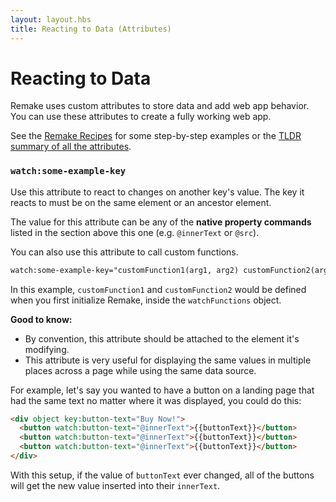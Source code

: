 ```yaml
---
layout: layout.hbs
title: Reacting to Data (Attributes)
---
```


# Reacting to Data

Remake uses custom attributes to store data and add web app behavior. You can use these attributes to create a fully working web app.

See the [Remake Recipes](https://recipes.remaketheweb.com/) for some step-by-step examples or the [TLDR summary of all the attributes](/attach-data-to-elements/).

### `watch:some-example-key`

Use this attribute to react to changes on another key's value. The key it reacts to must be on the same element or an ancestor element.

The value for this attribute can be any of the **native property commands** listed in the section above this one (e.g. `@innerText` or `@src`).

You can also use this attribute to call custom functions.

```html
watch:some-example-key="customFunction1(arg1, arg2) customFunction2(arg1, arg2)"
```

In this example, `customFunction1` and `customFunction2` would be defined when you first initialize Remake, inside the `watchFunctions` object.

**Good to know:**

* By convention, this attribute should be attached to the element it's modifying.
* This attribute is very useful for displaying the same values in multiple places across a page while using the same data source.

For example, let's say you wanted to have a button on a landing page that had the same text no matter where it was displayed, you could do this:

```html
<div object key:button-text="Buy Now!">
  <button watch:button-text="@innerText">{{buttonText}}</button>
  <button watch:button-text="@innerText">{{buttonText}}</button>
  <button watch:button-text="@innerText">{{buttonText}}</button>
</div>
```

With this setup, if the value of `buttonText` ever changed, all of the buttons will get the new value inserted into their `innerText`.